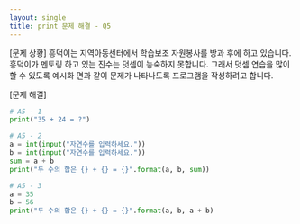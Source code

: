 ```yaml
---
layout: single
title: print 문제 해결 - Q5
---
```


[문제 상황] 
흥덕이는 지역아동센터에서 학습보조 자원봉사를 방과 후에 하고 있습니다. 흥덕이가 멘토링 하고 있는 진수는 덧셈이 능숙하지 못합니다. 그래서 덧셈 연습을 많이 할 수 있도록 예시화 면과 같이 문제가 나타나도록 프로그램을 작성하려고 합니다.

[문제 해결]
~~~python
# A5 - 1
print("35 + 24 = ?")

# A5 - 2
a = int(input("자연수를 입력하세요."))
b = int(input("자연수를 입력하세요."))
sum = a + b
print("두 수의 합은 {} + {} = {}".format(a, b, sum))

# A5 - 3
a = 35
b = 56
print("두 수의 합은 {} + {} = {}".format(a, b, a + b)
~~~
